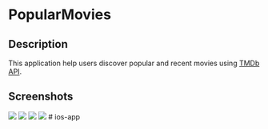 # PopularMovies

## Description
This application help users discover popular and recent movies using [TMDb API](https://www.themoviedb.org/documentation/api).


## Screenshots

<img src="https://github.com/vanyaland/Popular-Movies/blob/master/res/iOS-movies-list.png">
<img src="https://github.com/vanyaland/Popular-Movies/blob/master/res/iOS-movie-detail.png">


<img src="https://github.com/vanyaland/Popular-Movies/blob/master/res/Android-top-rated-movies.png">
<img src="https://github.com/vanyaland/Popular-Movies/blob/master/res/Android-movie-detail.png">
# ios-app
